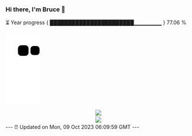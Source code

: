 ### Hi there, I'm Bruce 👋
⏳ Year progress { ███████████████████████▁▁▁▁▁▁▁ } 77.06 %

![](https://raw.githubusercontent.com/Swiftie13st/Swiftie13st/main/assets/github-contribution-grid-snake.svg)


<div align="center"> <img src="https://metrics.lecoq.io/Swiftie13st?template=classic&config.timezone=Asia%2FShanghai"> </div>

<div align="center"> <img src="https://github-readme-streak-stats.herokuapp.com/?user=Swiftie13st" /> </div>
---
⏰ Updated on Mon, 09 Oct 2023 06:09:59 GMT
---

